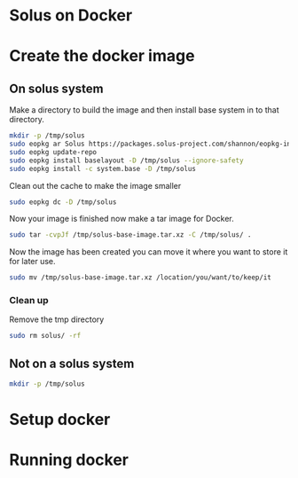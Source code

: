 # Solus on Docker

# Create the docker image

## On solus system

Make a directory to build the image and then install base system in to that directory.

```bash
mkdir -p /tmp/solus
sudo eopkg ar Solus https://packages.solus-project.com/shannon/eopkg-index.xml.xz -D /tmp/solus
sudo eopkg update-repo
sudo eopkg install baselayout -D /tmp/solus --ignore-safety
sudo eopkg install -c system.base -D /tmp/solus
```

Clean out the cache to make the image smaller

```bash
sudo eopkg dc -D /tmp/solus
```

Now your image is finished now make a tar image for Docker.

```bash
sudo tar -cvpJf /tmp/solus-base-image.tar.xz -C /tmp/solus/ .
```

Now the image has been created you can move it where you want to store it for later use.

```bash
sudo mv /tmp/solus-base-image.tar.xz /location/you/want/to/keep/it
```

### Clean up 

Remove the tmp directory

```bash
sudo rm solus/ -rf
```


## Not on a solus system

```bash
mkdir -p /tmp/solus
```

# Setup docker 

# Running docker 
